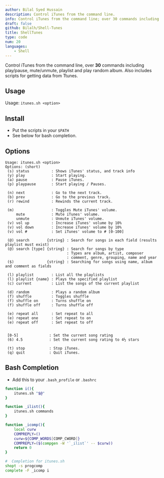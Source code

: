 ```yaml
---
author: Bilal Syed Hussain
description: Control iTunes from the command line.
info: Control iTunes from the command line; over 30 commands including play/pause, mute/unmute, playlist and play random album.
draft: false
github: Bilalh/Shell-Tunes
title: ShellTunes
type: code
num: 20
languages:
    - Shell
---
```


Control iTunes from the command line, over **30** commands including play/pause, mute/unmute, playlist and play random album. Also includes scripts for getting data from Ttunes.

Usage
-----
Usage: `itunes.sh <option>`


Install
-------
* Put the scripts in your `$PATH`
* See below for bash completion.

Options
-------

	Usage: itunes.sh <option>
	Options: (short)
	 (s) status          : Shows iTunes' status, and track info
	 (y) play            : Start playing.
	 (a) pause           : Pause iTunes.
	 (p) playpause       : Start playing / Pauses.

	 (n) next            : Go to the next track.
	 (b) prev            : Go to the previous track.
	 (r) rewind          : Rewinds the current track.

	 (m)                 : Toggles Mute iTunes' volume.
	     mute            : Mute iTunes' volume.
	     unmute          : Unmute iTunes' volume.
	 (v) vol up          : Increase iTunes' volume by 10%
	 (v) vol down        : Increase iTunes' volume by 10%
	 (v) vol #           : Set iTunes' volume to # [0-100]

	 (@) search        {string} : Search for songs in each field (results playlist must exist)
	 (@) search [type] {string} : Search for songs by type
	                            : Types are album, artist, composer
	                            : comment, genre, grouping, name and year
	 ($)               {string} : Searching for songs using name, album and comment as fields

	 (l) playlist        : List all the playlists
	 (l) playlist {name} : Plays the specified playlist
	 (c) current         : List the songs of the current playlist

	 (d) random          : Plays a random album
	 (f) shuffle         : Toggles shuffle
	 (f) shuffle on      : Turns shuffle on
	 (f) shuffle off     : Turns shuffle off

	 (e) repeat all      : Set repeat to all
	 (e) repeat one      : Set repeat to on
	 (e) repeat off      : Set repeat to off


	 [0-5]              : Set the current song rating
	 (6) 4.5            : Set the current song rating to 4½ stars

	 (t) stop           : Stop iTunes.
	 (q) quit           : Quit iTunes.


Bash Completion
--------------
* Add this to your `.bash_profile` or `.bashrc`

```bash
function i(){
	itunes.sh "$@"
}

function _ilist(){
	itunes.sh commands
}

function _icomp(){
	local curw
	COMPREPLY=()
	curw=${COMP_WORDS[COMP_CWORD]}
	COMPREPLY=($(compgen -W '`_ilist`' -- $curw))
	return 0
}

#  Completion for itunes.sh
shopt -s progcomp
complete -F _icomp i
```
